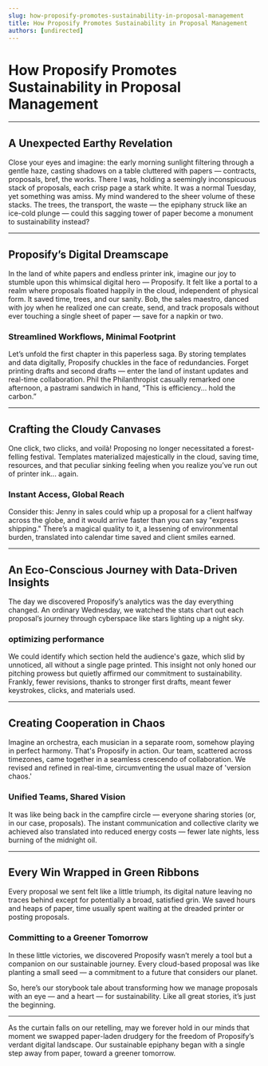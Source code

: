 ```yaml
---
slug: how-proposify-promotes-sustainability-in-proposal-management
title: How Proposify Promotes Sustainability in Proposal Management
authors: [undirected]
---
```



# How Proposify Promotes Sustainability in Proposal Management

---

## A Unexpected Earthy Revelation

Close your eyes and imagine: the early morning sunlight filtering through a gentle haze, casting shadows on a table cluttered with papers — contracts, proposals, bref, the works. There I was, holding a seemingly inconspicuous stack of proposals, each crisp page a stark white. It was a normal Tuesday, yet something was amiss. My mind wandered to the sheer volume of these stacks. The trees, the transport, the waste — the epiphany struck like an ice-cold plunge — could this sagging tower of paper become a monument to sustainability instead?

---

## Proposify’s Digital Dreamscape

In the land of white papers and endless printer ink, imagine our joy to stumble upon this whimsical digital hero — Proposify. It felt like a portal to a realm where proposals floated happily in the cloud, independent of physical form. It saved time, trees, and our sanity. Bob, the sales maestro, danced with joy when he realized one can create, send, and track proposals without ever touching a single sheet of paper — save for a napkin or two.

### Streamlined Workflows, Minimal Footprint

Let’s unfold the first chapter in this paperless saga. By storing templates and data digitally, Proposify chuckles in the face of redundancies. Forget printing drafts and second drafts — enter the land of instant updates and real-time collaboration. Phil the Philanthropist casually remarked one afternoon, a pastrami sandwich in hand, “This is efficiency... hold the carbon.”

---

## Crafting the Cloudy Canvases

One click, two clicks, and voilà! Proposing no longer necessitated a forest-felling festival. Templates materialized majestically in the cloud, saving time, resources, and that peculiar sinking feeling when you realize you’ve run out of printer ink... again. 

### Instant Access, Global Reach

Consider this: Jenny in sales could whip up a proposal for a client halfway across the globe, and it would arrive faster than you can say "express shipping." There’s a magical quality to it, a lessening of environmental burden, translated into calendar time saved and client smiles earned. 

---

## An Eco-Conscious Journey with Data-Driven Insights

The day we discovered Proposify’s analytics was the day everything changed. An ordinary Wednesday, we watched the stats chart out each proposal’s journey through cyberspace like stars lighting up a night sky. 

### optimizing performance

We could identify which section held the audience's gaze, which slid by unnoticed, all without a single page printed. This insight not only honed our pitching prowess but quietly affirmed our commitment to sustainability. Frankly, fewer revisions, thanks to stronger first drafts, meant fewer keystrokes, clicks, and materials used.

---

## Creating Cooperation in Chaos

Imagine an orchestra, each musician in a separate room, somehow playing in perfect harmony. That's Proposify in action. Our team, scattered across timezones, came together in a seamless crescendo of collaboration. We revised and refined in real-time, circumventing the usual maze of 'version chaos.' 

### Unified Teams, Shared Vision

It was like being back in the campfire circle — everyone sharing stories (or, in our case, proposals). The instant communication and collective clarity we achieved also translated into reduced energy costs — fewer late nights, less burning of the midnight oil. 

---

## Every Win Wrapped in Green Ribbons

Every proposal we sent felt like a little triumph, its digital nature leaving no traces behind except for potentially a broad, satisfied grin. We saved hours and heaps of paper, time usually spent waiting at the dreaded printer or posting proposals.

### Committing to a Greener Tomorrow

In these little victories, we discovered Proposify wasn’t merely a tool but a companion on our sustainable journey. Every cloud-based proposal was like planting a small seed — a commitment to a future that considers our planet. 

So, here’s our storybook tale about transforming how we manage proposals with an eye — and a heart — for sustainability. Like all great stories, it’s just the beginning.

---

As the curtain falls on our retelling, may we forever hold in our minds that moment we swapped paper-laden drudgery for the freedom of Proposify’s verdant digital landscape. Our sustainable epiphany began with a single step away from paper, toward a greener tomorrow.